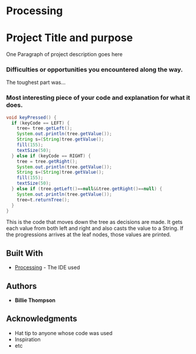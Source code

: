 # Processing
# Project Title and purpose

One Paragraph of project description goes here

### Difficulties or opportunities you encountered along the way.

The toughest part was...

### Most interesting piece of your code and explanation for what it does.

```Java
void keyPressed() {
  if (keyCode == LEFT) {
    tree= tree.getLeft();
    System.out.println(tree.getValue());
    String s=(String)tree.getValue();
    fill(155);
    textSize(50);
  } else if (keyCode == RIGHT) {
    tree = tree.getRight();
    System.out.println(tree.getValue());
    String s=(String)tree.getValue();
    fill(155);
    textSize(50);
  } else if (tree.getLeft()==null&&tree.getRight()==null) {
    System.out.println(tree.getValue());
    tree=t.returnTree();
  }
}
```
This is the code that moves down the tree as decisions are made.  It gets each value from both left and right and also casts the value to a String.  If the progressions arrives at the leaf nodes, those values are printed.
## Built With

* [Processing](https://processing.org/) - The IDE used

## Authors

* **Billie Thompson** 


## Acknowledgments

* Hat tip to anyone whose code was used
* Inspiration
* etc
